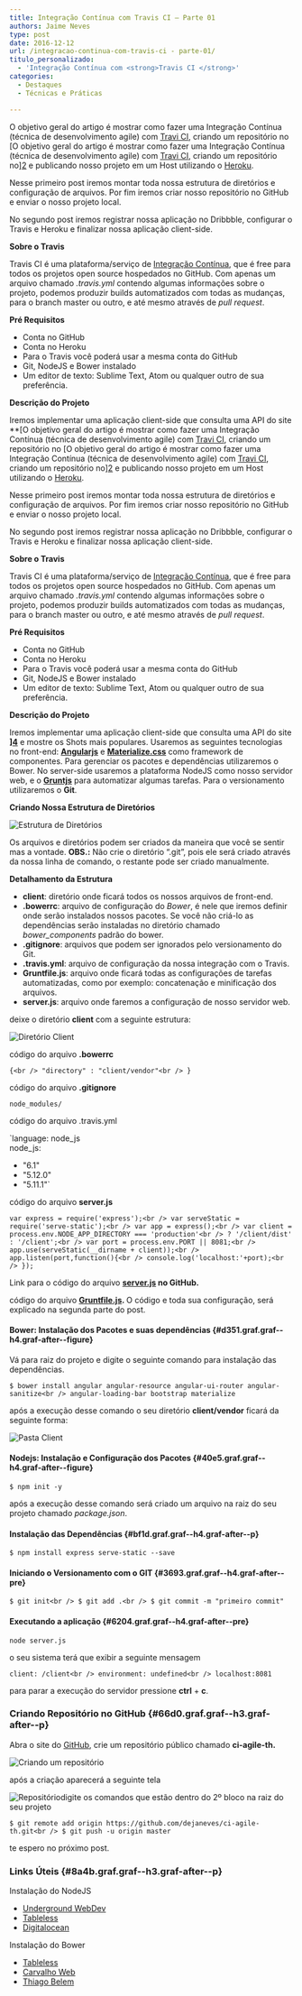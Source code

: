```yaml
---
title: Integração Contínua com Travis CI — Parte 01
authors: Jaime Neves
type: post
date: 2016-12-12
url: /integracao-continua-com-travis-ci - parte-01/
titulo_personalizado:
  - 'Integração Contínua com <strong>Travis CI </strong>'
categories:
  - Destaques
  - Técnicas e Práticas

---
```

O objetivo geral do artigo é mostrar como fazer uma Integração Contínua (técnica de desenvolvimento agile) com [Travi CI][1], criando um repositório no [O objetivo geral do artigo é mostrar como fazer uma Integração Contínua (técnica de desenvolvimento agile) com [Travi CI][1], criando um repositório no][2] e publicando nosso projeto em um Host utilizando o [Heroku][3].

Nesse primeiro post iremos montar toda nossa estrutura de diretórios e configuração de arquivos. Por fim iremos criar nosso repositório no GitHub e enviar o nosso projeto local.

No segundo post iremos registrar nossa aplicação no Dribbble, configurar o Travis e Heroku e finalizar nossa aplicação client-side.

**Sobre o Travis**

Travis CI é uma plataforma/serviço de <a class="markup--anchor markup--p-anchor" href="https://en.wikipedia.org/wiki/Continuous_integration" target="_blank" rel="nofollow">Integração Contínua</a>, que é free para todos os projetos open source hospedados no GitHub. Com apenas um arquivo chamado <em class="markup--em markup--p-em">.travis.yml</em> contendo algumas informações sobre o projeto, podemos produzir builds automatizados com todas as mudanças, para o branch master ou outro, e até mesmo através de <em class="markup--em markup--p-em">pull request</em>.

**Pré Requisitos**

  * Conta no GitHub
  * Conta no Heroku
  * Para o Travis você poderá usar a mesma conta do GitHub
  * Git, NodeJS e Bower instalado
  * Um editor de texto: Sublime Text, Atom ou qualquer outro de sua preferência.

**Descrição do Projeto**

Iremos implementar uma aplicação client-side que consulta uma API do site **[O objetivo geral do artigo é mostrar como fazer uma Integração Contínua (técnica de desenvolvimento agile) com [Travi CI][1], criando um repositório no [O objetivo geral do artigo é mostrar como fazer uma Integração Contínua (técnica de desenvolvimento agile) com [Travi CI][1], criando um repositório no][2] e publicando nosso projeto em um Host utilizando o [Heroku][3].

Nesse primeiro post iremos montar toda nossa estrutura de diretórios e configuração de arquivos. Por fim iremos criar nosso repositório no GitHub e enviar o nosso projeto local.

No segundo post iremos registrar nossa aplicação no Dribbble, configurar o Travis e Heroku e finalizar nossa aplicação client-side.

**Sobre o Travis**

Travis CI é uma plataforma/serviço de <a class="markup--anchor markup--p-anchor" href="https://en.wikipedia.org/wiki/Continuous_integration" target="_blank" rel="nofollow">Integração Contínua</a>, que é free para todos os projetos open source hospedados no GitHub. Com apenas um arquivo chamado <em class="markup--em markup--p-em">.travis.yml</em> contendo algumas informações sobre o projeto, podemos produzir builds automatizados com todas as mudanças, para o branch master ou outro, e até mesmo através de <em class="markup--em markup--p-em">pull request</em>.

**Pré Requisitos**

  * Conta no GitHub
  * Conta no Heroku
  * Para o Travis você poderá usar a mesma conta do GitHub
  * Git, NodeJS e Bower instalado
  * Um editor de texto: Sublime Text, Atom ou qualquer outro de sua preferência.

**Descrição do Projeto**

Iremos implementar uma aplicação client-side que consulta uma API do site **][4]** e mostre os Shots mais populares. Usaremos as seguintes tecnologias no front-end: **[Angularjs][5]** e **[Materialize.css][6]** como framework de componentes. Para gerenciar os pacotes e dependências utilizaremos o Bower. No server-side usaremos a plataforma NodeJS como nosso servidor web, e o **[Gruntjs][7]** para automatizar algumas tarefas. Para o versionamento utilizaremos o **Git**.

**Criando Nossa Estrutura de Diretórios**

<img class="aligncenter" src="https://cdn-images-1.medium.com/max/800/1*b5H0NRwfSN13Ex659Hw_Ag.png" alt="Estrutura de Diretórios" />

Os arquivos e diretórios podem ser criados da maneira que você se sentir mas a vontade. **OBS.:** Não crie o diretório “.git”, pois ele será criado através da nossa linha de comando, o restante pode ser criado manualmente.

**Detalhamento da Estrutura**

<ul class="postList">
  <li id="4172" class="graf graf--li graf-after--h4">
    <strong class="markup--strong markup--li-strong">client</strong>: diretório onde ficará todos os nossos arquivos de front-end.
  </li>
  <li id="fc63" class="graf graf--li graf-after--li">
    <strong class="markup--strong markup--li-strong">.bowerrc</strong>: arquivo de configuração do <em class="markup--em markup--li-em">Bower</em>, é nele que iremos definir onde serão instalados nossos pacotes. Se você não criá-lo as dependências serão instaladas no diretório chamado <em class="markup--em markup--li-em">bower_components</em> padrão do bower.
  </li>
  <li id="d36f" class="graf graf--li graf-after--li">
    <strong class="markup--strong markup--li-strong">.gitignore</strong>: arquivos que podem ser ignorados pelo versionamento do Git.
  </li>
  <li id="94ba" class="graf graf--li graf-after--li">
    <strong class="markup--strong markup--li-strong">.travis.yml</strong>: arquivo de configuração da nossa integração com o Travis.
  </li>
  <li id="c613" class="graf graf--li graf-after--li">
    <strong class="markup--strong markup--li-strong">Gruntfile.js</strong>: arquivo onde ficará todas as configurações de tarefas automatizadas, como por exemplo: concatenação e minificação dos arquivos.
  </li>
  <li id="2e90" class="graf graf--li graf-after--li">
    <strong class="markup--strong markup--li-strong">server.js</strong>: arquivo onde faremos a configuração de nosso servidor web.
  </li>
</ul>

deixe o diretório <strong class="markup--strong markup--p-strong">client</strong> com a seguinte estrutura:

<img class="aligncenter" src="https://cdn-images-1.medium.com/max/800/1*5ohek1gfXzLGL5OTdmrcPQ.png" alt="Diretório Client" />

código do arquivo <strong class="markup--strong markup--p-strong">.bowerrc</strong>

`{<br />
"directory" : "client/vendor"<br />
}`

código do arquivo <strong class="markup--strong markup--p-strong">.gitignore</strong>

`node_modules/`

código do arquivo .travis.yml

`language: node_js<br />
node_js:<br />
- "6.1"<br />
- "5.12.0"<br />
- "5.11.1"`

código do arquivo <strong class="markup--strong markup--p-strong">server.js</strong>

`var express = require('express');<br />
var serveStatic = require('serve-static');<br />
var app = express();<br />
var client = process.env.NODE_APP_DIRECTORY === 'production'<br />
? '/client/dist' : '/client';<br />
var port = process.env.PORT || 8081;<br />
app.use(serveStatic(__dirname + client));<br />
app.listen(port,function(){<br />
console.log('localhost:'+port);<br />
});`

Link para o código do arquivo **[server.js][8] **no GitHub**.**

código do arquivo <strong class="markup--strong markup--p-strong"><a href="https://gist.github.com/dejaneves/996644e20b2f651939c2da892dbea555#file-gruntfile-ci-agile-th-js">Gruntfile.js</a>. </strong>O código e toda sua configuração, será explicado na segunda parte do post.

#### Bower: Instalação dos Pacotes e suas dependências {#d351.graf.graf--h4.graf-after--figure}

Vá para raiz do projeto e digite o seguinte comando para instalação das dependências.

`$ bower install angular angular-resource angular-ui-router angular-sanitize<br />
angular-loading-bar bootstrap materialize`

após a execução desse comando o seu diretório <strong class="markup--strong markup--p-strong">client/vendor</strong> ficará da seguinte forma:

<img class="aligncenter" src="https://cdn-images-1.medium.com/max/800/1*0z-hRCazRdhCpIMfe3gQ1g.png" alt="Pasta Client" />

#### Nodejs: Instalação e Configuração dos Pacotes {#40e5.graf.graf--h4.graf-after--figure}

`$ npm init -y`

após a execução desse comando será criado um arquivo na raiz do seu projeto chamado <em class="markup--em markup--p-em">package.json</em>.

#### Instalação das Dependências {#bf1d.graf.graf--h4.graf-after--p}

`$ npm install express serve-static --save`

#### Iniciando o Versionamento com o GIT {#3693.graf.graf--h4.graf-after--pre}

`$ git init<br />
$ git add .<br />
$ git commit -m "primeiro commit"`

#### Executando a aplicação {#6204.graf.graf--h4.graf-after--pre}

`node server.js`

o seu sistema terá que exibir a seguinte mensagem

`client: /client<br />
environment: undefined<br />
localhost:8081`

para parar a execução do servidor pressione <strong class="markup--strong markup--p-strong">ctrl</strong> + <strong class="markup--strong markup--p-strong">c</strong>.

### Criando Repositório no GitHub {#66d0.graf.graf--h3.graf-after--p}

<p id="3970" class="graf graf--p graf-after--h3">
  Abra o site do <a class="markup--anchor markup--p-anchor" href="https://github.com/" target="_blank" rel="nofollow">GitHub</a>, crie um repositório público chamado <strong class="markup--strong markup--p-strong">ci-agile-th.</strong>
</p>

![Criando um repositório][9]

após a criação aparecerá a seguinte tela

![Repositório][10]digite os comandos que estão dentro do 2º bloco na raiz do seu projeto

`$ git remote add origin https://github.com/dejaneves/ci-agile-th.git<br />
$ git push -u origin master`

te espero no próximo post.

### Links Úteis {#8a4b.graf.graf--h3.graf-after--p}

<p id="0259" class="graf graf--p graf-after--h3">
  Instalação do NodeJS
</p>

<ul class="postList">
  <li id="67c7" class="graf graf--li graf-after--p">
    <a class="markup--anchor markup--li-anchor" href="https://udgwebdev.com/node-js-para-leigos-instalacao-e-configuracao" target="_blank" rel="nofollow">Underground WebDev</a>
  </li>
  <li id="0c62" class="graf graf--li graf-after--li">
    <a class="markup--anchor markup--li-anchor" href="https://tableless.com.br/o-que-nodejs-primeiros-passos-com-node-js" target="_blank" rel="nofollow">Tableless</a>
  </li>
  <li id="e04c" class="graf graf--li graf-after--li">
    <a class="markup--anchor markup--li-anchor" href="https://www.digitalocean.com/community/tutorials/como-instalar-o-node-js-em-um-servidor-ubuntu-14-04-pt" target="_blank" rel="nofollow">Digitalocean</a>
  </li>
</ul>

<p id="273d" class="graf graf--p graf-after--li">
  Instalação do Bower
</p>

<ul class="postList">
  <li id="caf2" class="graf graf--li graf-after--p">
    <a class="markup--anchor markup--li-anchor" href="https://tableless.com.br/bower-na-pratica" target="_blank" rel="nofollow">Tableless</a>
  </li>
  <li id="4a32" class="graf graf--li graf-after--li">
    <a class="markup--anchor markup--li-anchor" href="https://www.carvalhoweb.com/articles/bower-guia-definitivo" target="_blank" rel="nofollow">Carvalho Web</a>
  </li>
  <li id="1621" class="graf graf--li graf-after--li graf--last">
    <a class="markup--anchor markup--li-anchor" href="https://blog.thiagobelem.net/gerenciando-assets-com-o-bower" target="_blank" rel="nofollow">Thiago Belem</a>
  </li>
</ul>

 [1]: https://travis-ci.com/
 [2]: https://github.com/
 [3]: https://www.heroku.com/
 [4]: https://dribbble.com
 [5]: https://angularjs.org/
 [6]: https://materializecss.com
 [7]: https://gruntjs.com/
 [8]: https://gist.github.com/dejaneves/b983dd0cfd54d63d6bd9f4310a812289
 [9]: https://cdn-images-1.medium.com/max/800/1*h3yRLVKf2peVF_UucGQYJg.png
 [10]: https://cdn-images-1.medium.com/max/800/1*VQf-VyPNBK8dSQl3Lqmq_A.png